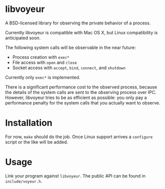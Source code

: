 libvoyeur
=========

A BSD-licensed library for observing the private behavior of a process.

Currently libvoyeur is compatible with Mac OS X, but Linux compatibility is anticipated soon.

The following system calls will be observable in the near future:

- Process creation with `exec*`
- File access with `open` and `close`
- Socket access with `accept`, `bind`, `connect`, and `shutdown`

Currently only `exec*` is implemented.

There is a significant performance cost to the observed process, because the details of the system calls are sent to the observing process over IPC. However, libvoyeur tries to be as efficient as possible: you only pay a performance penalty for the system calls that you actually want to observe.

Installation
============

For now, `make` should do the job. Once Linux support arrives a `configure` script or the like will be added.

Usage
=====

Link your program against `libvoyeur`. The public API can be found in `include/voyeur.h`.
